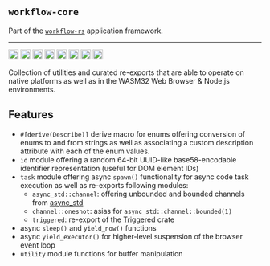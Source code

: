 ## `workflow-core`

Part of the [`workflow-rs`](https://github.com/workflow-rs) application framework.

***

[<img alt="github" src="https://img.shields.io/badge/github-workflow--rs-8da0cb?style=for-the-badge&labelColor=555555&color=8da0cb&logo=github" height="20">](https://github.com/workflow-rs/workflow-rs)
[<img alt="crates.io" src="https://img.shields.io/crates/v/workflow-core.svg?maxAge=2592000&style=for-the-badge&color=fc8d62&logo=rust" height="20">](https://crates.io/crates/workflow-core)
[<img alt="docs.rs" src="https://img.shields.io/badge/docs.rs-workflow--core-56c2a5?maxAge=2592000&style=for-the-badge&logo=rust" height="20">](https://docs.rs/workflow-core)
<img alt="license" src="https://img.shields.io/crates/l/workflow-core.svg?maxAge=2592000&color=6ac&style=for-the-badge&logoColor=fff" height="20">
<img src="https://img.shields.io/badge/platform- native-informational?style=for-the-badge&color=50a0f0" height="20">
<img src="https://img.shields.io/badge/platform- wasm32/browser -informational?style=for-the-badge&color=50a0f0" height="20">
<img src="https://img.shields.io/badge/platform- wasm32/node.js -informational?style=for-the-badge&color=50a0f0" height="20">
<img src="https://img.shields.io/badge/platform- solana_os/ignored-informational?style=for-the-badge&color=777787" height="20">


Collection of utilities and curated re-exports that are able to operate on native platforms as well as in the WASM32 Web Browser & Node.js environments.

## Features

* `#[derive(Describe)]` derive macro for enums offering conversion of enums to and from strings as well as associating a custom description attribute with each of the enum values.
* `id` module offering a random 64-bit UUID-like base58-encodable identifier representation (useful for DOM element IDs)
* `task` module offering async `spawn()` functionality for async code task execution as well as re-exports following modules:
    * `async_std::channel`: offering unbounded and bounded channels from [async_std](https://crates.io/crates/async-std)
    * `channel::oneshot`: asias for `async_std::channel::bounded(1)`
    * `triggered`: re-export of the [Triggered](https://crates.io/crates/triggered) crate
* async `sleep()` and `yield_now()` functions
* async `yield_executor()` for higher-level suspension of the browser event loop 
* `utility` module functions for buffer manipulation
